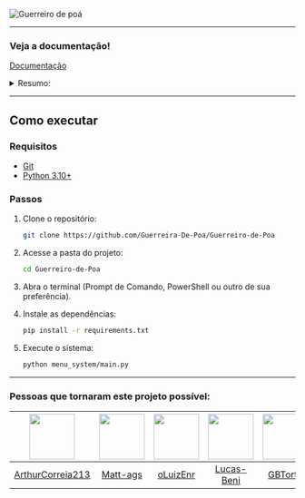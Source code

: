 ![Guerreiro de poá](https://github.com/user-attachments/assets/350f1544-0253-42fe-b3c8-1502823e0905)

<hr>

<h3> Veja a documentação! </h3>
  
[Documentação](https://www.notion.so/Jogo-do-guerreiro-de-po-1bbb5503b14780ff9275df0a28d72717?pvs=4) 

<details>
  <summary>Resumo: </summary>

  # Índice
1. [Visão Geral do Projeto](#visão-geral-do-projeto)  
2. [História do Jogo](#história-do-jogo)  
3. [Equipe e Papéis](#equipe-e-papéis)  
4. [Entregas do Projeto](#entregas-do-projeto)  
   - [Entrega 1 – Conceito Básico](#entrega-1--conceito-básico)  
   - [Entrega 2 – Protótipo Funcional](#entrega-2--protótipo-funcional)  
   - [Entrega 3 – Conteúdo Completo](#entrega-3--conteúdo-completo)  
   - [Entrega Final – Sistemas Completos](#entrega-final--sistemas-completos)  
5. [Tecnologias Utilizadas](#tecnologias-utilizadas)  
6. [Lições Aprendidas](#lições-aprendidas)

---

## Visão Geral do Projeto

**Nome do Jogo:** *Guerreiro de Poá*  
**Gênero:** RPG de Ação/Aventura  
**Plataforma:** PC  
**Público-alvo:** Crianças e jovens 
**Motor:** Pygame (Python)

### Características principais
- Combate dinâmico com múltiplas armas (arco e adagas)  
- Sistema de progressão com XP e níveis  
- Mundo 'aberto' com múltiplas ilhas 
- NPCs com diálogos e missões  
- Chefes com mecânicas únicas  

---

## História do Jogo

### Enredo principal
O guerreiro de Poá retorna à sua cidade natal após anos de treinamento e descobre que seu antigo mestre, Gabriel, foi corrompido pelo poder e agora domina a região. Cabe ao jogador enfrentar diversos desafios, derrotar minibosses e, por fim, confrontar Gabriel para libertar Poá.

### Progressão
- Chegada à ilha inicial  
- Aprendizado das mecânicas básicas  
- Confronto com os inimigos das missões 
- Batalha final contra o Professor Gabriel  

---

## Equipe e Papéis

| Nome                  | Papel | Principais Contribuições             |
|-----------------------|-------|--------------------------------------|
| Gabriel M. Silva      | PO    | Design de sistemas, criação de mapas, sistema de níveis |
| Rian Prates           | PO    | Sistema de inventário, interface, character design     |
| Arthur C. Nascimento  | SM    | Diálogos, mecânica de combate, gerenciamento de equipe, animações        |
| Lucas Beni            | SM    | Progressão do jogo, sistema de status|
| Leandro Y. Carvalho   | Dev   | Criação de assets e sprites          |
| Luiz E. Souza         | Dev   | Combate corpo a corpo, charater design                |
| Mateus A. Santos      | Dev   | Sistema de colisões, interface, criação de mapas       |

---

## Entregas do Projeto

### Entrega 1 – Conceito Básico

**Conquistas**
- Definição do estilo visual em pixel art  
- Protótipo de movimentação (WASD + corrida)  
- Sistema inicial de combate à distância  
- Design do protagonista e dos primeiros NPCs  
- Criação dos mapas iniciais (Ilha 1 e Ilha 2)  
- Tela de início e interface básica  

**Sistemas iniciais**
- Controle de vida do jogador  
- Ataque básico com arco  

---

### Entrega 2 – Protótipo Funcional

**Implementações**
- Sistema completo de inventário  
- Colisões funcionais em todo o mapa  
- Diálogos com NPCs  
- Animações de combate baseadas na posição do mouse  
- Menu de status inicial  
- Sistema de câmera aprimorado (*camera follow*)  

**Melhorias**
- Física de movimentação refinada  

---

### Entrega 3 – Conteúdo Completo

**Novos recursos**
- Sistema completo de XP e níveis  
- Combate corpo a corpo com adagas  
- Fase 1 totalmente funcional, incluindo:  
  - Inimigos
  - Sistema de baús e recompensas  
  - Missões com NPCs  
- Menu de status aprimorado  
- Design finalizado dos inimigos comuns  

**Progresso**
- 90% dos sistemas básicos concluídos  
- 70% do conteúdo planejado implementado  
- Balanceamento inicial das mecânicas  

---

### Entrega Final – Sistemas Completos

**Combate**
- Sistema de arco completamente polido  
- Combate com adagas finalizado  
- Animações de ataque concluídas  
- Feedback visual de dano integrado  

**Mapas**
- Todas as ilhas implementadas  
- Transições suaves entre áreas  
- Pontos de interesse destacados  
- Checkpoints estratégicos incluídos  

**Inimigos**
- Variedade completa de inimigos comuns  
- Minibosses com mecânicas únicas  
- Chefe final (Professor Gabriel) com:  
  - Ataques especiais  
  - Padrões de movimento desafiadores  

**Sistemas adicionais**
- Música e efeitos sonoros integrados  
- Telas de vitória e derrota  
- Sistema de *save/load*  
- Balanceamento final da dificuldade  

**Elementos finais**
- Cutscene de introdução  
- Tutorial integrado ao fluxo do jogo  
- Tela de créditos  

---

## Tecnologias Utilizadas

### Stack Técnica
- **Linguagem:** Python
- **Biblioteca:** Pygame  

### Outras Ferramentas
- **Piskel:** criação de sprites e animações  
- **Sprite Fusion:** construção de mapas e tilesets  
- **LPC Character Generator:** criação de personagens
- **Visual Studio Code:** Editor de código
- **Trello:** Metodologia Kanban para organizar tarefas.
- **Figma:** Protótipos visuais.
- **Canva:** Materiais gráficos.
- **GitHub:** Versionamento de código.

### Fluxo de Trabalho
- Desenvolvimento da historia
- Criação de funcionalidades principais
- Desenvolvimento de código
- Implementação de efeitos visuais
- Criação de mapas
- Desenvolvimento de efeitos sonoros
- Finalização e entrega do projeto
- Configurações de comandos

---

## Lições Aprendidas

### Melhores Práticas Adotadas
- Versionamento contínuo do projeto  
- Documentação progressiva dos sistemas  

### Recomendações para Projetos Futuros
- Reservar mais tempo para polimento final  
- Utilizar ferramentas de gerenciamento de projeto desde o começo

---

## Outras informações:

### O que foi reduzido?
<p> No início do projeto, a idéia seria ter mais níveis, uma das versões tinham 5 npcs no total, com uma mapa e chefe diferente para cada! Mas por conta do tempo, reduzimos para 4, o dos invasores, os do boss ligeiro e do professor, com 3 missões principais. </p>
<p> Além disso, planejamos um mapa mais imersivo, com colisões mais organicas, mas acabamos focando em outras partes do trabalho. </p>

</details>

<hr>

## Como executar

### Requisitos

- [Git](https://git-scm.com/)
- [Python 3.10+](https://www.python.org/)

### Passos

1. Clone o repositório:
   ```bash
   git clone https://github.com/Guerreira-De-Poa/Guerreiro-de-Poa

2. Acesse a pasta do projeto:
   ```bash
   cd Guerreiro-de-Poa

3. Abra o terminal (Prompt de Comando, PowerShell ou outro de sua preferência).

4. Instale as dependências:
   ```bash
   pip install -r requirements.txt

5. Execute o sistema:
   ```bash
   python menu_system/main.py

<hr>

<h3>Pessoas que tornaram este projeto possível: </h3>

| <img src="https://github.com/ArthurCorreia213.png" width="80" height="80"> | <img src="https://github.com/Matt-ags.png" width="80" height="80"> | <img src="https://github.com/oLuizEnr.png" width="80" height="80"> | <img src="https://github.com/Lucas-Beni.png" width="80" height="80"> | <img src="https://github.com/GBTorto.png" width="80" height="80"> | <img src="https://github.com/R-Prates-16.png" width="80" height="80"> | <img src="https://github.com/Lyuuki09.png" width="80" height="80"> |
|:---:|:---:|:---:|:---:|:---:|:---:|:---:|
| [ArthurCorreia213](https://github.com/ArthurCorreia213) | [Matt-ags](https://github.com/Matt-ags) | [oLuizEnr](https://github.com/oLuizEnr) | [Lucas-Beni](https://github.com/Lucas-Beni) | [GBTorto](https://github.com/GBTorto) | [R-Prates-16](https://github.com/R-Prates-16) | [Lyuuki09](https://github.com/Lyuuki09) |


